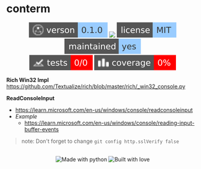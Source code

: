 # conterm

<!-- Header Badges -->

<div align="center">
  
<img src="assets/badges/version.svg" alt="Version"/>
<a href="https://github.com/Tired-Fox/conterm/releases" alt="Release"><img src="https://img.shields.io/github/v/release/tired-fox/conterm.svg?style=flat-square&color=9cf"/></a>
<a href="https://github.com/Tired-Fox/conterm/blob/main/LICENSE" alt="License"><img src="assets/badges/license.svg"/></a>
<img src="assets/badges/maintained.svg" alt="Maintained"/>
<br>
<img src="assets/badges/tests.svg" alt="Tests"/>
<img src="assets/badges/coverage.svg" alt="Coverage"/>
  
</div>

<!-- End Header -->
**Rich Win32 Impl**
https://github.com/Textualize/rich/blob/master/rich/_win32_console.py

**ReadConsoleInput**

- https://learn.microsoft.com/en-us/windows/console/readconsoleinput
- _Example_
  - https://learn.microsoft.com/en-us/windows/console/reading-input-buffer-events

> note: Don't forget to change `git config http.sslVerify false`
<!-- Footer Badges --!>

<br>
<div align="center">
  <img src="assets/badges/made_with_python.svg" alt="Made with python"/>
  <img src="assets/badges/built_with_love.svg" alt="Built with love"/>
</div>

<!-- End Footer -->
